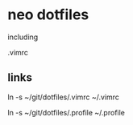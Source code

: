# neo dotfiles
including

.vimrc

## links
ln -s ~/git/dotfiles/.vimrc ~/.vimrc

ln -s ~/git/dotfiles/.profile ~/.profile
